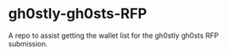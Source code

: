 # gh0stly-gh0sts-RFP
A repo to assist getting the wallet list for the gh0stly gh0sts RFP submission.

